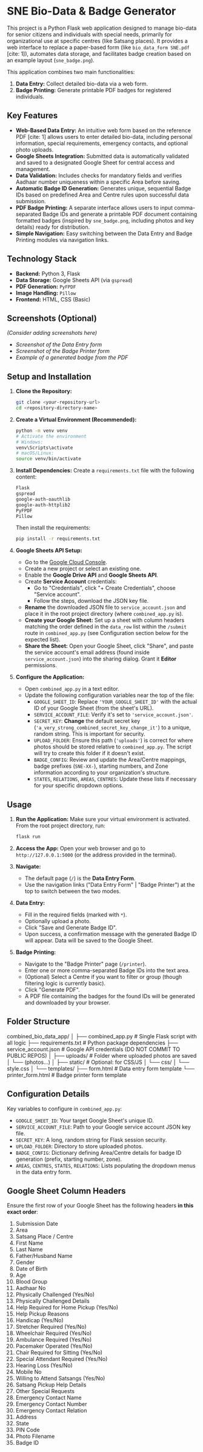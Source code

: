 # SNE Bio-Data & Badge Generator

This project is a Python Flask web application designed to manage bio-data for senior citizens and individuals with special needs, primarily for organizational use at specific centres (like Satsang places). It provides a web interface to replace a paper-based form (like `bio_data_form SNE.pdf` [cite: 1]), automates data storage, and facilitates badge creation based on an example layout (`sne_badge.png`).

This application combines two main functionalities:
1.  **Data Entry:** Collect detailed bio-data via a web form.
2.  **Badge Printing:** Generate printable PDF badges for registered individuals.

## Key Features

* **Web-Based Data Entry:** An intuitive web form based on the reference PDF [cite: 1] allows users to enter detailed bio-data, including personal information, special requirements, emergency contacts, and optional photo uploads.
* **Google Sheets Integration:** Submitted data is automatically validated and saved to a designated Google Sheet for central access and management.
* **Data Validation:** Includes checks for mandatory fields and verifies Aadhaar number uniqueness within a specific Area before saving.
* **Automatic Badge ID Generation:** Generates unique, sequential Badge IDs based on predefined Area and Centre rules upon successful data submission.
* **PDF Badge Printing:** A separate interface allows users to input comma-separated Badge IDs and generate a printable PDF document containing formatted badges (inspired by `sne_badge.png`, including photos and key details) ready for distribution.
* **Simple Navigation:** Easy switching between the Data Entry and Badge Printing modules via navigation links.

## Technology Stack

* **Backend:** Python 3, Flask
* **Data Storage:** Google Sheets API (via `gspread`)
* **PDF Generation:** `PyFPDF`
* **Image Handling:** `Pillow`
* **Frontend:** HTML, CSS (Basic)

## Screenshots (Optional)

*(Consider adding screenshots here)*

* *Screenshot of the Data Entry form*
* *Screenshot of the Badge Printer form*
* *Example of a generated badge from the PDF*

## Setup and Installation

1.  **Clone the Repository:**
    ```bash
    git clone <your-repository-url>
    cd <repository-directory-name>
    ```

2.  **Create a Virtual Environment (Recommended):**
    ```bash
    python -m venv venv
    # Activate the environment
    # Windows:
    venv\Scripts\activate
    # macOS/Linux:
    source venv/bin/activate
    ```

3.  **Install Dependencies:**
    Create a `requirements.txt` file with the following content:
    ```txt
    Flask
    gspread
    google-auth-oauthlib
    google-auth-httplib2
    PyFPDF
    Pillow
    ```
    Then install the requirements:
    ```bash
    pip install -r requirements.txt
    ```

4.  **Google Sheets API Setup:**
    * Go to the [Google Cloud Console](https://console.cloud.google.com/).
    * Create a new project or select an existing one.
    * Enable the **Google Drive API** and **Google Sheets API**.
    * Create **Service Account** credentials:
        * Go to "Credentials", click "+ Create Credentials", choose "Service account".
        * Follow the steps, download the JSON key file.
    * **Rename** the downloaded JSON file to `service_account.json` and place it in the root project directory (where `combined_app.py` is).
    * **Create your Google Sheet:** Set up a sheet with column headers matching the order defined in the `data_row` list within the `/submit` route in `combined_app.py` (see Configuration section below for the expected list).
    * **Share the Sheet:** Open your Google Sheet, click "Share", and paste the service account's email address (found inside `service_account.json`) into the sharing dialog. Grant it **Editor** permissions.

5.  **Configure the Application:**
    * Open `combined_app.py` in a text editor.
    * Update the following configuration variables near the top of the file:
        * `GOOGLE_SHEET_ID`: Replace `'YOUR_GOOGLE_SHEET_ID'` with the actual ID of your Google Sheet (from the sheet's URL).
        * `SERVICE_ACCOUNT_FILE`: Verify it's set to `'service_account.json'`.
        * `SECRET_KEY`: **Change** the default secret key (`'a_very_strong_combined_secret_key_change_it'`) to a unique, random string. This is important for security.
        * `UPLOAD_FOLDER`: Ensure this path (`'uploads'`) is correct for where photos should be stored relative to `combined_app.py`. The script will try to create this folder if it doesn't exist.
        * `BADGE_CONFIG`: Review and update the Area/Centre mappings, badge prefixes (`SNE-XX-`), starting numbers, and Zone information according to your organization's structure.
        * `STATES`, `RELATIONS`, `AREAS`, `CENTRES`: Update these lists if necessary for your specific dropdown options.

## Usage

1.  **Run the Application:**
    Make sure your virtual environment is activated. From the root project directory, run:
    ```bash
    flask run
    ```

2.  **Access the App:**
    Open your web browser and go to `http://127.0.0.1:5000` (or the address provided in the terminal).

3.  **Navigate:**
    * The default page (`/`) is the **Data Entry Form**.
    * Use the navigation links ("Data Entry Form" | "Badge Printer") at the top to switch between the two modes.

4.  **Data Entry:**
    * Fill in the required fields (marked with `*`).
    * Optionally upload a photo.
    * Click "Save and Generate Badge ID".
    * Upon success, a confirmation message with the generated Badge ID will appear. Data will be saved to the Google Sheet.

5.  **Badge Printing:**
    * Navigate to the "Badge Printer" page (`/printer`).
    * Enter one or more comma-separated Badge IDs into the text area.
    * (Optional) Select a Centre if you want to filter or group (though filtering logic is currently basic).
    * Click "Generate PDF".
    * A PDF file containing the badges for the found IDs will be generated and downloaded by your browser.

## Folder Structure

combined_bio_data_app/
│
├── combined_app.py          # Single Flask script with all logic
├── requirements.txt       # Python package dependencies
├── service_account.json   # Google API credentials (DO NOT COMMIT TO PUBLIC REPOS)
│
├── uploads/               # Folder where uploaded photos are saved
│   └── (photos...)
│
├── static/                # Optional: for CSS/JS
│   └── css/
│       └── style.css
│
└── templates/
├── form.html          # Data entry form template
└── printer_form.html  # Badge printer form template

## Configuration Details

Key variables to configure in `combined_app.py`:

* `GOOGLE_SHEET_ID`: Your target Google Sheet's unique ID.
* `SERVICE_ACCOUNT_FILE`: Path to your Google service account JSON key file.
* `SECRET_KEY`: A long, random string for Flask session security.
* `UPLOAD_FOLDER`: Directory to store uploaded photos.
* `BADGE_CONFIG`: Dictionary defining Area/Centre details for badge ID generation (prefix, starting number, zone).
* `AREAS`, `CENTRES`, `STATES`, `RELATIONS`: Lists populating the dropdown menus in the data entry form.

## Google Sheet Column Headers

Ensure the first row of your Google Sheet has the following headers **in this exact order**:

1.  Submission Date
2.  Area
3.  Satsang Place / Centre
4.  First Name
5.  Last Name
6.  Father/Husband Name
7.  Gender
8.  Date of Birth
9.  Age
10. Blood Group
11. Aadhaar No
12. Physically Challenged (Yes/No)
13. Physically Challenged Details
14. Help Required for Home Pickup (Yes/No)
15. Help Pickup Reasons
16. Handicap (Yes/No)
17. Stretcher Required (Yes/No)
18. Wheelchair Required (Yes/No)
19. Ambulance Required (Yes/No)
20. Pacemaker Operated (Yes/No)
21. Chair Required for Sitting (Yes/No)
22. Special Attendant Required (Yes/No)
23. Hearing Loss (Yes/No)
24. Mobile No
25. Willing to Attend Satsangs (Yes/No)
26. Satsang Pickup Help Details
27. Other Special Requests
28. Emergency Contact Name
29. Emergency Contact Number
30. Emergency Contact Relation
31. Address
32. State
33. PIN Code
34. Photo Filename
35. Badge ID
